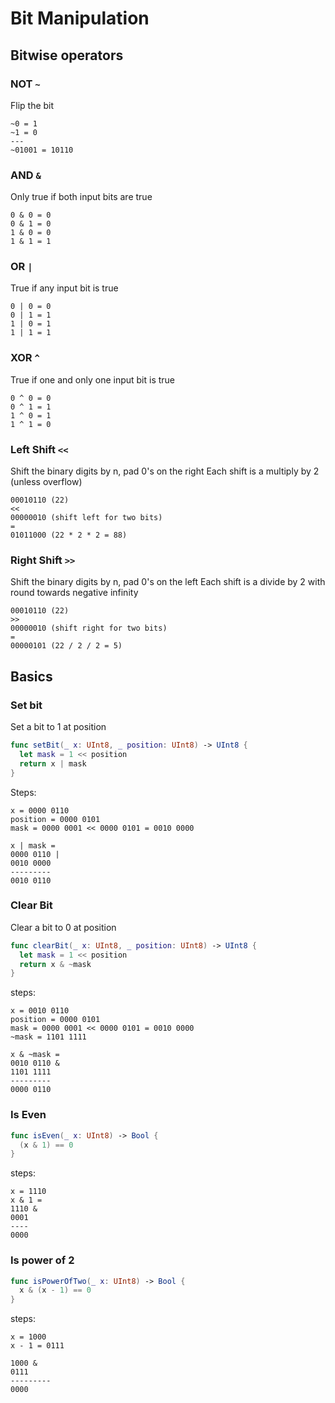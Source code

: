 # Bit Manipulation

## Bitwise operators
### NOT `~`
Flip the bit
```
~0 = 1
~1 = 0
---
~01001 = 10110
```
### AND `&`
Only true if both input bits are true
```
0 & 0 = 0
0 & 1 = 0
1 & 0 = 0
1 & 1 = 1
```
### OR `|`
True if any input bit is true
```
0 | 0 = 0
0 | 1 = 1
1 | 0 = 1
1 | 1 = 1
```
### XOR `^`
True if one and only one input bit is true
```
0 ^ 0 = 0
0 ^ 1 = 1
1 ^ 0 = 1
1 ^ 1 = 0
```
### Left Shift `<<`
Shift the binary digits by n, pad 0's on the right
Each shift is a multiply by 2 (unless overflow)
```
00010110 (22)
<<
00000010 (shift left for two bits)
=
01011000 (22 * 2 * 2 = 88)
```
### Right Shift `>>`
Shift the binary digits by n, pad 0's on the left
Each shift is a divide by 2 with round towards negative infinity
```
00010110 (22)
>>
00000010 (shift right for two bits)
=
00000101 (22 / 2 / 2 = 5)
```

## Basics
### Set bit
Set a bit to 1 at position
```Swift
func setBit(_ x: UInt8, _ position: UInt8) -> UInt8 {
  let mask = 1 << position
  return x | mask
}  
```
Steps:
```
x = 0000 0110
position = 0000 0101
mask = 0000 0001 << 0000 0101 = 0010 0000

x | mask = 
0000 0110 |
0010 0000
---------
0010 0110
```

### Clear Bit
Clear a bit to 0 at position
```Swift
func clearBit(_ x: UInt8, _ position: UInt8) -> UInt8 {
  let mask = 1 << position
  return x & ~mask
}
```
steps:
```
x = 0010 0110
position = 0000 0101
mask = 0000 0001 << 0000 0101 = 0010 0000
~mask = 1101 1111

x & ~mask = 
0010 0110 &
1101 1111
---------
0000 0110
```

### Is Even
```Swift
func isEven(_ x: UInt8) -> Bool {
  (x & 1) == 0
}
```
steps:
```
x = 1110
x & 1 = 
1110 & 
0001
----
0000
```
### Is power of 2
```Swift
func isPowerOfTwo(_ x: UInt8) -> Bool {
  x & (x - 1) == 0
}
```
steps:
```
x = 1000
x - 1 = 0111

1000 &
0111
---------
0000
```
